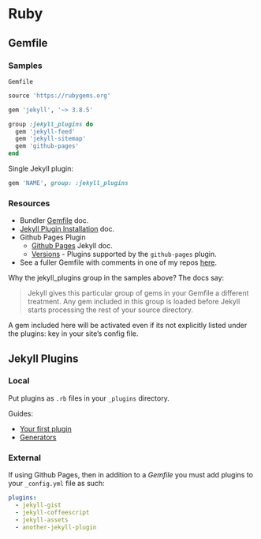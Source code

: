 # Ruby

## Gemfile


### Samples

`Gemfile`

```ruby
source 'https://rubygems.org'

gem 'jekyll', '~> 3.8.5'

group :jekyll_plugins do
  gem 'jekyll-feed'
  gem 'jekyll-sitemap'
  gem 'github-pages'
end
```

Single Jekyll plugin:

```ruby
gem 'NAME', group: :jekyll_plugins
```

### Resources

- Bundler [Gemfile](https://bundler.io/v1.5/gemfile.html) doc.
- [Jekyll Plugin Installation](https://jekyllrb.com/docs/plugins/installation/) doc.
- Github Pages Plugin
    - [Github Pages](https://jekyllrb.com/docs/github-pages/) Jekyll doc.
    - [Versions](https://pages.github.com/versions/) - Plugins supported by the `github-pages` plugin.
- See a fuller Gemfile with comments in one of my repos [here](https://github.com/MichaelCurrin/jekyll-blog-demo/blob/master/Gemfile).

Why the jekyll_plugins group in the samples above? The docs say:

> Jekyll gives this particular group of gems in your Gemfile a different treatment. Any gem included in this group is loaded before Jekyll starts processing the rest of your source directory.

A gem included here will be activated even if its not explicitly listed under the plugins: key in your site’s config file.

## Jekyll Plugins

### Local

Put plugins as `.rb` files in your `_plugins` directory.

Guides:
- [Your first plugin](https://jekyllrb.com/docs/plugins/your-first-plugin/)
- [Generators](https://jekyllrb.com/docs/plugins/generators/)

### External

If using Github Pages, then in addition to a _Gemfile_ you must add plugins to your `_config.yml` file as such:

```yml
plugins:
  - jekyll-gist
  - jekyll-coffeescript
  - jekyll-assets
  - another-jekyll-plugin
```
